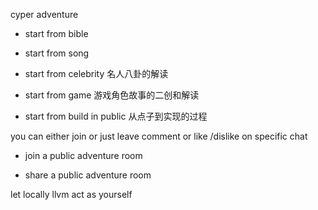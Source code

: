 cyper adventure 


* start from bible


* start from song 


* start from celebrity
名人八卦的解读

* start from game
游戏角色故事的二创和解读

* start from build in public
从点子到实现的过程


you can either join or just leave comment or like /dislike on specific chat 


* join a public adventure room

* share a public adventure room


let locally llvm act as yourself


